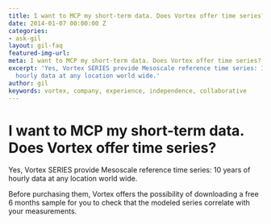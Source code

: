 ```yaml
---
title: I want to MCP my short-term data. Does Vortex offer time series?
date: 2014-01-07 00:00:00 Z
categories:
- ask-gil
layout: gil-faq
featured-img-url: 
meta: I want to MCP my short-term data. Does Vortex offer time series?
excerpt: 'Yes, Vortex SERIES provide Mesoscale reference time series: 10 years of
  hourly data at any location world wide.'
author: gil
keywords: vortex, company, experience, independence, collaborative
---
```


# I want to MCP my short-term data. Does Vortex offer time series?

<p>Yes, Vortex SERIES provide Mesoscale reference time series: 10 years of hourly data at any location world wide.</p>

Before purchasing them, Vortex offers the possibility of downloading a free 6 months sample for you to check that the modeled series correlate with your measurements.